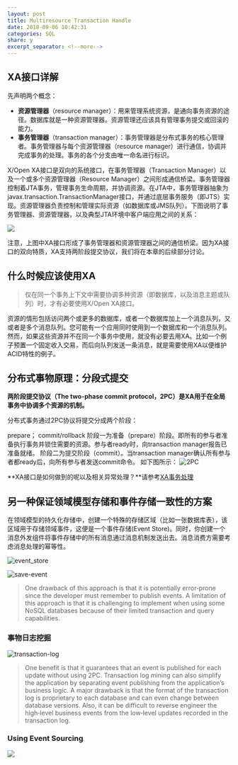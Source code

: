 ```yaml
---
layout: post
title: Multiresource Transaction Handle
date: 2018-09-06 10:42:31
categories: SQL
share: y
excerpt_separator: <!--more-->
---
```




<!--more-->

## XA接口详解
先声明两个概念：

- **资源管理器**（resource manager）：用来管理系统资源，是通向事务资源的途径。数据库就是一种资源管理器。资源管理还应该具有管理事务提交或回滚的能力。
- **事务管理器**（transaction manager）：事务管理器是分布式事务的核心管理者。事务管理器与每个资源管理器（resource 
manager）进行通信，协调并完成事务的处理。事务的各个分支由唯一命名进行标识。

X/Open XA接口是双向的系统接口，在事务管理器（Transaction Manager）以及一个或多个资源管理器（Resource Manager）之间形成通信桥梁。事务管理器控制着JTA事务，管理事务生命周期，并协调资源。在JTA中，事务管理器抽象为javax.transaction.TransactionManager接口，并通过底层事务服务（即JTS）实现。资源管理器负责控制和管理实际资源（如数据库或JMS队列）。下图说明了事务管理器、资源管理器，以及典型JTA环境中客户端应用之间的关系：

![](../images/XA接口详解.png)

注意，上图中XA接口形成了事务管理器和资源管理器之间的通信桥梁。因为XA接口的双向特质，XA支持两阶段提交协议，我们将在本章的后续部分讨论。

## 什么时候应该使用XA

> 仅在同一个事务上下文中需要协调多种资源（即数据库，以及消息主题或队列）时，才有必要使用X/Open XA接口。

资源的情形包括访问两个或更多的数据库，或者一个数据库加上一个消息队列，又或者是多个消息队列。您可能有一个应用同时使用到一个数据库和一个消息队列。然而，如果这些资源并不在同一个事务中使用，就没有必要去用XA。比如一个例子预置一个固定收入交易，而后向队列发送一条消息，就是需要使用XA以便维护ACID特性的例子。

## 分布式事物原理：分段式提交
**两阶段提交协议（The two-phase commit protocol，2PC）是XA用于在全局事务中协调多个资源的机制。**

分布式事务通过2PC协议将提交分成两个阶段：

prepare；
commit/rollback
阶段一为准备（prepare）阶段。即所有的参与者准备执行事务并锁住需要的资源。参与者ready时，向transaction manager报告已准备就绪。 
阶段二为提交阶段（commit）。当transaction manager确认所有参与者都ready后，向所有参与者发送commit命令。 
如下图所示： 
![2PC](../images/2PC.png)

**XA接口是如何做到的呢以及相关异常处理？**请参考[XA事务处理](http://www.infoq.com/cn/articles/xa-transactions-handle)

## 另一种保证领域模型存储和事件存储一致性的方案

在领域模型的持久化存储中，创建一个特殊的存储区域（比如一张数据库表），该区域用于存储领域事件，这便是一个事件存储(Event Store)。同时，你创建一个消息外发组件将事件存储中的所有消息通过消息机制发送出去。消息消费方需要考虑消息处理的幂等性。

![event_store](../images/event_store.jpeg)

![save-event](../images/save-event.png)
> One drawback of this approach is that it is potentially error‑prone since the developer must remember to publish events. A limitation of this approach is that it is challenging to implement when using some NoSQL databases because of their limited transaction and query capabilities.


### 事物日志挖掘

![transaction-log](../images/transaction-log.png)
> One benefit is that it guarantees that an event is published for each update without using 2PC. Transaction log mining can also simplify the application by separating event publishing from the application’s business logic. A major drawback is that the format of the transaction log is proprietary to each database and can even change between database versions. Also, it can be difficult to reverse engineer the high‑level business events from the low‑level updates recorded in the transaction log.


### Using Event Sourcing
![](../images/event-sourcing.png)